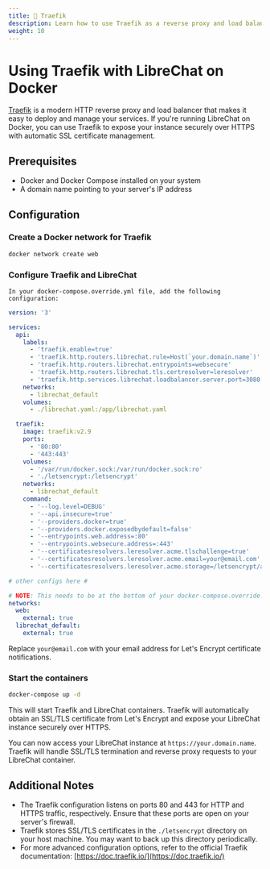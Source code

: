 ```yaml
---
title: 🚦 Traefik
description: Learn how to use Traefik as a reverse proxy and load balancer to expose your LibreChat instance securely over HTTPS with automatic SSL/TLS certificate management.
weight: 10
---
```


# Using Traefik with LibreChat on Docker

[Traefik](https://traefik.io/) is a modern HTTP reverse proxy and load balancer that makes it easy to deploy and manage your services. If you're running LibreChat on Docker, you can use Traefik to expose your instance securely over HTTPS with automatic SSL certificate management.

## Prerequisites

- Docker and Docker Compose installed on your system
- A domain name pointing to your server's IP address

## Configuration

### **Create a Docker network for Traefik**

```bash
docker network create web
```

### **Configure Traefik and LibreChat**

    In your docker-compose.override.yml file, add the following configuration:

```yaml
version: '3'

services:
  api:
    labels:
      - 'traefik.enable=true'
      - 'traefik.http.routers.librechat.rule=Host(`your.domain.name`)'
      - 'traefik.http.routers.librechat.entrypoints=websecure'
      - 'traefik.http.routers.librechat.tls.certresolver=leresolver'
      - 'traefik.http.services.librechat.loadbalancer.server.port=3080'
    networks:
      - librechat_default
    volumes:
      - ./librechat.yaml:/app/librechat.yaml

  traefik:
    image: traefik:v2.9
    ports:
      - '80:80'
      - '443:443'
    volumes:
      - '/var/run/docker.sock:/var/run/docker.sock:ro'
      - './letsencrypt:/letsencrypt'
    networks:
      - librechat_default
    command:
      - '--log.level=DEBUG'
      - '--api.insecure=true'
      - '--providers.docker=true'
      - '--providers.docker.exposedbydefault=false'
      - '--entrypoints.web.address=:80'
      - '--entrypoints.websecure.address=:443'
      - '--certificatesresolvers.leresolver.acme.tlschallenge=true'
      - '--certificatesresolvers.leresolver.acme.email=your@email.com'
      - '--certificatesresolvers.leresolver.acme.storage=/letsencrypt/acme.json'

# other configs here #

# NOTE: This needs to be at the bottom of your docker-compose.override.yml
networks:
  web:
    external: true
  librechat_default:
    external: true
```

Replace `your@email.com` with your email address for Let's Encrypt certificate notifications.

### **Start the containers**

```bash
docker-compose up -d
```

This will start Traefik and LibreChat containers. Traefik will automatically obtain an SSL/TLS certificate from Let's Encrypt and expose your LibreChat instance securely over HTTPS.

You can now access your LibreChat instance at `https://your.domain.name`. Traefik will handle SSL/TLS termination and reverse proxy requests to your LibreChat container.

## Additional Notes

- The Traefik configuration listens on ports 80 and 443 for HTTP and HTTPS traffic, respectively. Ensure that these ports are open on your server's firewall.
- Traefik stores SSL/TLS certificates in the `./letsencrypt` directory on your host machine. You may want to back up this directory periodically.
- For more advanced configuration options, refer to the official Traefik documentation: [https://doc.traefik.io/](https://doc.traefik.io/)
